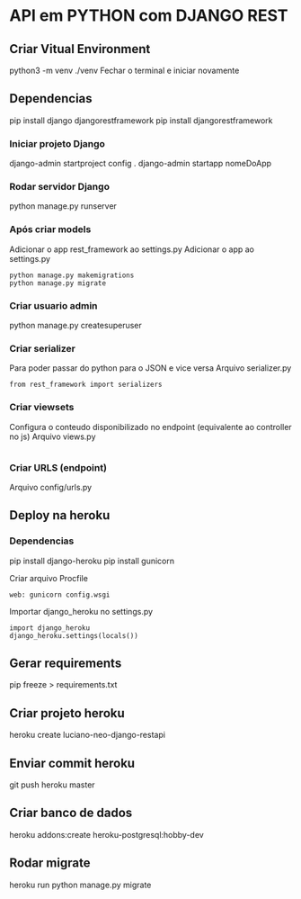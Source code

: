 # API em PYTHON com DJANGO REST

## Criar Vitual Environment
python3 -m venv ./venv
Fechar o terminal e iniciar novamente

## Dependencias
pip install django djangorestframework
pip install djangorestframework

### Iniciar projeto Django
django-admin startproject config .
django-admin startapp nomeDoApp

### Rodar servidor Django
python manage.py runserver

### Após criar models 
Adicionar o app rest_framework ao settings.py
Adicionar o app ao settings.py
```
python manage.py makemigrations
python manage.py migrate
```

### Criar usuario admin
python manage.py createsuperuser

### Criar serializer
Para poder passar do python para o JSON e vice versa
Arquivo serializer.py
```
from rest_framework import serializers
```

### Criar viewsets
Configura o conteudo disponibilizado no endpoint (equivalente ao controller no js)
Arquivo views.py
```

```

### Criar URLS (endpoint)
Arquivo config/urls.py

## Deploy na heroku

### Dependencias
pip install django-heroku 
pip install gunicorn 

Criar arquivo Procfile
```
web: gunicorn config.wsgi
```

Importar django_heroku no settings.py
```
import django_heroku
django_heroku.settings(locals())
```

## Gerar requirements
pip freeze > requirements.txt

## Criar projeto heroku
heroku create luciano-neo-django-restapi

## Enviar commit heroku
git push heroku master

## Criar banco de dados
heroku addons:create heroku-postgresql:hobby-dev

## Rodar migrate
heroku run python manage.py migrate